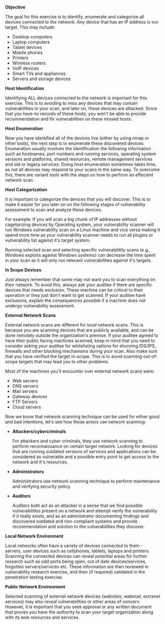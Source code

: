 **Objective**

The goal for this exercise is to identify, enumerate and categorize all devices connected to the network. Any device that has an IP address is our target. This may include:

  - Desktop computers
  - Laptop computers
  - Tablet devices
  - Mobile phones
  - Printers
  - Wireless routers
  - VoIP devices
  - Smart TVs and appliances
  - Servers and storage devices

**Host Identification**

Identifying ALL devices connected to the network is important for this exercise. This is to avoiding to miss any devices that may contain vulnerabilities in your scan, and later on, these devices are attacked. Since that you have no records of these hosts, you won't be able to provide recommendation and fix vulnerabilities on these missed hosts.

**Host Enumeration**

Now you have identified all of the devices live (either by using nmap or other tools), the next step is to enumerate these discovered devices. Enumeration usually involves the identification the following information such as hostnames, port numbers and running services, operating system versions and platforms, shared resources, remote management services and old or legacy services. Doing host enumeration sometimes takes time, as not all devices may respond to your scans in the same way. To overcome this, there are variant tools with the steps on how to perform an effecient network scan. 

**Host Categorization**

It is important to categorize the devices that you will discover. This is to make it easier for you later on on the following stages of vulnerability assessment to scan and analyze these devices.

For example: If you will scan a big chunk of IP addresses without cagetorizing devices by Operating system, your vulnerability scanner will run Windows vulnerability scan on a Linux machine and vice versa making it spend more time as your vulnerability scanner needs to run all plugins or vulnerability list against it's target system.

Running selected scan and selecting specific vulnerabilitity scans (e.g., Windows exploits against Windows systems) can decrease the time spent in your scan as it will only run relevant vulnerabilities against it's targets.

**In Scope Devices**

Just always remember that some may not want you to scan everything on their network. To avoid this, always ask your auditee if there are specific devices that needs exclusion. These machine can be critical to their operation or they just don't want to get scanned. If your auditee have exclusions, explain the consequences possible if a machine does not undergo vulnerability assessment.


**External Network Scans**

External network scans are different for local network scans. This is because you are scanning devices that are publicly available, and can be done remotely outside the organization's premise. If your auditee agreed to have their public facing machines scanned, keep in mind that you need to consider asking your auditee for whitelisting options for shunning IDS/IPS, firewalls and other blocking mechanisms during your scan. Also make sure that you have verified the target in-scope. This is to avoid scanning out-of-scope targets that may lead you to other problems.

Most of the machines you'll encounter over external network scans were:

  - Web servers
  - DNS servers
  - Mail servers
  - Gateway devices
  - FTP Servers
  - Cloud servers
  

Now we know that network scanning technique can be used for either good and bad intentions, let's see how these actors use network scanning:

  - **Attackers/cybercriminals**

    For attackers and cyber criminals, they use network scanning to perform reconnaissance on certain target network. Looking for devices that are running outdated versions of services and applications can be considered as vulnerable and a possible entry point to get access to the network and it's resources. 
    
  - **Administrators**
  
    Administrators use network scanning technique to perform maintenance and verifying security policy.  
  
  - **Auditors**
    
    Auditors both act as an attacker in a sense that we find possible vulnerabilities present on a network and attempt verify the vulnerability if it really exists, and as an administrator documenting findings and discovered outdated and non-compliant systems and provide recommendation and solution to the vulnerabilities they discover.


**Local Network Environment**

Local networks often have a variety of devices connected to them - servers, user devices such as cellphones, tablets, laptops and printers. Scanning the connected devices can reveal potential areas for further research such as odd ports being open, out of date devices/services, forgotten servers/services etc. These information are then reviewed in vulnerability research exercise, and then (if required) validated in the penetration testing exercise. 


**Public Network Environment**

Selected scanning of external network devices (websites, webmail, extranet services) may also reveal vulnerabilities or other areas of concern. However, it is important that you seek approval or any written document that proves you have the authority to scan your target organization along with its web resources and services. 
  
  
  
  
